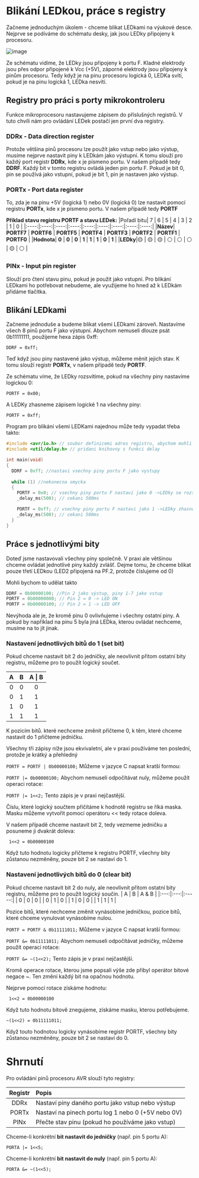 # Blikání LEDkou, práce s registry
Začneme jednoduchým úkolem - chceme blikat LEDkami na výukové desce. Nejprve se podíváme do schématu desky, jak jsou LEDky připojeny k procesoru.

![image](https://github.com/user-attachments/assets/36698eae-8251-4716-a41f-be2069ae782f)

Ze schématu  vidíme, že LEDky jsou připojeny k portu F. Kladné elektrody jsou přes odpor připojené k Vcc (+5V), záporné elektrody jsou připojeny k pinům procesoru. Tedy když je na pinu procesoru logická 0, LEDKa svítí, pokud je na pinu logická 1, LEDka nesvítí. 

## Registry pro práci s porty mikrokontroleru
Funkce mikroprocesoru nastavujeme zápisem do příslušných registrů. V tuto chvíli nám pro ovládání LEDek postačí jen první dva registry.

### DDRx - Data direction register
Protože většina pinů procesoru lze použít jako vstup nebo jako výstup, musíme nejprve nastavit piny k LEDkám jako výstupní. K tomu slouží pro každý port registr **DDRx**, kde x je písmeno portu. V našem případě tedy **DDRF**. Každý bit v tomto registru ovládá jeden pin portu F. Pokud je bit 0, pin se používá jako vstupní, pokud je bit 1, pin je nastaven jako výstup.

### PORTx - Port data  register
To, zda je na pinu +5V (logická 1) nebo 0V (logická 0) lze nastavit pomocí registru **PORTx**, kde x je písmeno portu. V našem případě tedy **PORTF**

**Příklad stavu registru PORTF a stavu LEDek:**
|Pořadí bitu| 7    | 6    | 5    | 4    | 3    | 2    | 1    | 0    | 
|:----:|:----:|:----:|:----:|:----:|:----:|:----:|:----:|:----:| 
|**Název**|  **PORTF7** | **PORTF6** | **PORTF5** |  **PORTF4** | **PORTF3** | **PORTF2** | **PORTF1** | **PORTF0** | 
|**Hodnota**| **0**    | **0**    | **0**   | **1**   | **1**    | **1**   |  **0**   |  **1**   | 
|**LEDky**|🟡    | 🟡    | 🟡    | ⚪    | ⚪    | ⚪    | 🟡    | ⚪    | 

### PINx - Input pin  register
Slouží pro čtení stavu pinu, pokud je použit jako vstupní. Pro blikání LEDkami ho potřebovat nebudeme, ale využijeme ho hned až k LEDkám přidáme tlačítka.

## Blikání LEDkami
Začneme jednoduše a budeme blikat všemi LEDkami zároveň. Nastavíme všech 8 pinů portu F jako výstupní. Abychom nemuseli dlouze psát 0b11111111, použijeme hexa zápis 0xff:

``` DDRF = 0xff; ```

Teď když jsou piny nastavené jako výstup, můžeme měnit jejich stav. K tomu slouží registr **PORTx**, v našem případě tedy **PORTF**.

Ze schématu víme, že LEDky rozsvítíme, pokud na všechny piny nastavíme logickou 0:

``` PORTF = 0x00; ```

A LEDKy zhasneme zápisem logické 1 na všechny piny:

``` PORTF = 0xff; ```

Program pro blikání všemi LEDKami najednou může tedy vypadat třeba takto:

```c
#include <avr/io.h> // soubor definicemi adres registru, abychom mohli pouzivat symbolicke nazvy jako "PORTB" namisto ciselne adresy registru
#include <util/delay.h> // pridani knihovny s funkci delay

int main(void)
{
  DDRF = 0xff; //nastavi vsechny piny portu F jako vystupy
  
  while (1) //nekonecna smycka
  {
    PORTF = 0x0; // vsechny piny portu F nastavi jako 0 ->LEDky se rozsviti
    _delay_ms(500); // cekani 500ms

    PORTF = 0xff; // vsechny piny portu F nastavi jako 1 ->LEDky zhasnou
    _delay_ms(500); // cekani 500ms
  }
}

```

## Práce s jednotlivými bity
Doteď jsme nastavovali všechny piny společně. V praxi ale většinou chceme ovládat jednotlivé piny každý zvlášť.
Dejme tomu, že chceme blikat pouze třetí LEDkou (LED2 připojená na PF.2, protože číslujeme od 0)

Mohli bychom to udělat takto

```c
DDRF = 0b00000100; //Pin 2 jako výstup, piny 1-7 jako vstup
PORTF = 0b00000000; // Pin 2 = 0 -> LED ON
PORTF = 0b00000100; // Pin 2 = 1 -> LED OFF
``` 

Nevýhoda ale je, že kromě pinu 0 ovlivňujeme i všechny ostatní piny. A pokud by například na pinu 5 byla jiná LEDka, kterou ovládat nechceme, musíme na to jít jinak.

### Nastavení jednotlivých bitů do 1 (set bit)

Pokud chceme nastavit bit 2 do jedničky, ale neovlivnit přitom ostatní bity registru, můžeme pro to použít logický součet. 

| A   | B   | A \| B | 
|:---:|:---:|:------:| 
| 0   | 0   | 0      | 
| 0   | 1   | 1      | 
| 1   | 0   | 1      | 
| 1   | 1   | 1      | 

K pozicím bitů. které nechceme změnit přičteme 0, k těm, které chceme nastavit do 1 přičteme jedničku.

Všechny tři zápisy níže jsou ekvivaletní, ale v praxi používáme ten poslední, protože je krátký a přehledný

``` PORTF = PORTF | 0b00000100; ``` Můžeme v jazyce C napsat kratší formou:

``` PORTF |= 0b00000100; ``` Abychom nemuseli odpočítávat nuly, můžeme použít operaci rotace:

``` PORTF |= 1<<2; ``` Tento zápis je v praxi nejčastější.


Číslu, které logický součtem přičítáme k hodnotě registru se říká maska. Masku můžeme vytvořit pomocí operátoru << tedy rotace doleva. 

V našem případě chceme nastavit bit 2, tedy vezmeme jedničku a posuneme ji dvakrát doleva:

``` 1<<2 = 0b00000100```

Když tuto hodnotu logicky přičteme k registru PORTF, všechny bity zůstanou nezměněny, pouze bit 2 se nastaví do 1.


### Nastavení jednotlivých bitů do 0 (clear bit)

Pokud chceme nastavit bit 2 do nuly, ale neovlivnit přitom ostatní bity registru, můžeme pro to použít logický součin. 
| A   | B   | A & B | 
|:---:|:---:|:-----:| 
| 0   | 0   | 0     | 
| 0   | 1   | 0     | 
| 1   | 0   | 0     | 
| 1   | 1   | 1     | 

Pozice bitů, které nechceme změnit vynásobíme jedničkou, pozice bitů, které chceme vynulovat vynásobíme nulou.

``` PORTF = PORTF & 0b11111011; ``` Můžeme v jazyce C napsat kratší formou:

``` PORTF &= 0b11111011; ``` Abychom nemuseli odpočítávat jedničky, můžeme použít operaci rotace:

``` PORTF &= ~(1<<2); ``` Tento zápis je v praxi nejčastější.

Kromě operace rotace, kterou jsme popsali výše zde přibyl operátor bitové negace ~. Ten změní každý bit na opačnou hodnotu. 

Nejprve pomocí rotace získáme hodnotu:

``` 1<<2 = 0b00000100``` 

Když tuto hodnotu bitově znegujeme, získáme masku, kterou potřebujeme.

``` ~(1<<2) = 0b11111011; ```

Když touto hodnotou logicky vynásobíme registr PORTF, všechny bity zůstanou nezměněny, pouze bit 2 se nastaví do 0.

# Shrnutí

Pro ovládání pinů procesoru AVR slouží tyto registry:

| Registr | Popis                                              | 
|:-------:| :------------------------------------------------ | 
| DDRx    | Nastaví piny daného portu jako vstup nebo výstup   | 
| PORTx   | Nastaví na pinech portu log 1 nebo 0 (+5V nebo 0V) | 
| PINx    | Přečte stav pinu (pokud ho používáme jako vstup)   | 


Chceme-li konkrétní **bit nastavit do jedničky** (např. pin 5 portu A):

``` PORTA |= 1<<5; ``` 

Chceme-li konkrétní **bit nastavit do nuly** (např. pin 5 portu A):

``` PORTA &= ~(1<<5); ```



